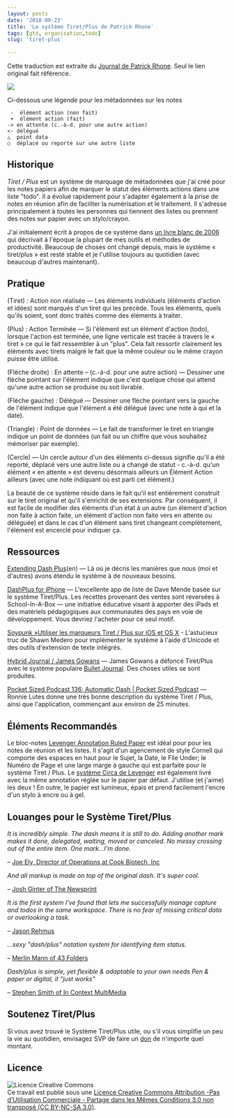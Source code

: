 ```yaml
---
layout: posts
date: '2018-09-23'
title: 'Le système Tiret/Plus de Patrick Rhone'
tags: [gtd, organisation,todo]
slug: 'tiret-plus'
    
---
```


Cette traduction est extraite du [Journal de Patrick Rhone](http://patrickrhone.com/dashplus/ "Permalien vers patrickrhone / journal » The Dash/Plus System"). 
Seul le lien original fait référence.



![](/img/note-metadonnees.jpg)

Ci-dessous une légende pour les métadonnées sur les notes
 
     -  élément action (non fait)
     +  élément action (fait)
    -> en attente (c.-à-d. pour une autre action)
    <- délégué 
    △  point data 
    ○  déplacé ou reporté sur une autre liste

##  Historique

<dfn>Tiret / Plus</dfn> est un système de marquage de métadonnées que j'ai créé pour les notes papiers afin de marquer le statut des éléments actions dans une liste "todo". Il a évolué rapidement pour s'adapter également à la prise de notes en réunion afin de faciliter la numérisation et le traitement. 
Il s'adresse principalement à toutes les personnes qui tiennent  des listes ou prennent des notes sur papier avec un stylo/crayon.

J'ai initialement écrit à propos de ce système dans [un livre blanc de 2006][2] qui décrivait à l'époque la plupart de mes outils et méthodes de productivité. Beaucoup de choses ont changé depuis, mais le système « tiret/plus » est resté stable et je l'utilise toujours au quotidien (avec beaucoup d'autres maintenant).

## Pratique

(Tiret) : Action non réalisée — Les éléments individuels (éléments d'action et idées) sont marqués d'un tiret qui les précède. Tous les éléments, quels qu'ils soient, sont donc traités comme des éléments à traiter. 

(Plus) : Action Terminée — Si l'élément est un élément d'action (todo), lorsque l'action est terminée, une ligne verticale est tracée à travers le « tiret » ce qui le fait ressembler à un "plus". Cela fait ressortir clairement les éléments avec tirets malgré le fait que la même couleur ou le même crayon puisse être utilisé.

(Flèche droite) : En attente – (c.-à-d. pour une autre action) — Dessiner une flèche pointant sur l'élément indique que c'est quelque chose qui attend qu'une autre action se produise ou soit livrable.

(Flèche gauche) : Délégué — Dessiner une flèche pointant vers la gauche de l'élément indique que l'élément a été délégué (avec une note à qui et la date).

(Triangle) : Point de données — Le fait de transformer le tiret en triangle indique un point de données (un fait ou un chiffre que vous souhaitez mémoriser par exemple).

(Cercle) — Un cercle autour d'un des éléments ci-dessus signifie qu'il a été reporté, déplacé vers une autre liste ou  a changé de statut - c.-à-d. qu'un élément « en attente » est devenu désormais ailleurs un Élément Action ailleurs (avec une note indiquant où est parti cet élément.)

La beauté de ce système réside dans le fait qu'il est entièrement construit sur le tiret original et qu'il s'enrichit de ses extensions. Par conséquent, il est facile de modifier des éléments d'un état à un autre (un élément d'action non faite à action faite, un élément d'action non faite vers en attente ou déléguée) et dans le cas d'un élément sans tiret changeant complètement, l'élément est encerclé pour indiquer ça.


## Ressources 

[Extending Dash Plus][3](en) — Là où je décris les manières que nous (moi et d'autres) avons étendu le système à de nouveaux besoins.

[DashPlus for iPhone][4] — L'excellente app de liste de Dave Mende basée sur le système Tiret/Plus. Les recettes provenant des ventes sont reversées à School-In-A-Box — une initiative éducative visant à apporter des iPads et des matériels pédagogiques aux communautés des pays en voie de développement. Vous devriez l'acheter pour ce seul motif.

[Soypunk »Utiliser les marqueurs Tiret / Plus sur iOS et OS X][5] - L'astucieux truc de Shawn Medero pour implémenter le système à l'aide d'Unicode et des outils d'extension de texte intégrés.

[Hybrid Journal / James Gowans][6] — James Gowans a défoncé Tiret/Plus avec le système populaire [Bullet Journal][7]. Des choses utiles se sont produites.

[Pocket Sized Podcast 136: Automatic Dash | Pocket Sized Podcast][8] — Ronnie Lutes donne une très bonne description du système Tiret / Plus, ainsi que l'application, commençant aux environ de 25 minutes.

## Éléments Recommandés

Le bloc-notes [Levenger Annotation Ruled Paper][9] est idéal pour pour les notes de réunion et les listes. Il s'agit d'un agencement de style Cornell qui comporte des espaces en haut pour le Sujet, la Date, le File Under; le Numéro de Page et une large marge à gauche qui est parfaite pour le système Tiret / Plus. Le [système Circa de Levenger][10] est également livré avec la même annotation réglée sur le papier par défaut. J'utilise (et j'aime) les deux ! En outre, le papier est lumineux, épais et prend facilement l'encre d'un stylo à encre ou à gel.

## Louanges pour le Système Tiret/Plus

_It is incredibly simple. The dash means it is still to do. Adding another mark makes it done, delegated, waiting, moved or canceled. No messy crossing out of the entire item. One mark…I'm done._

– [Joe Ely, Director of Operations at Cook Biotech, Inc][11]

_And all markup is made on top of the original dash. It's super cool._

– [Josh Ginter of The Newsprint][12]

_It is the first system I've found that lets me successfully manage capture and todos in the same workspace. There is no fear of missing critical data or overlooking a task._

– [Jason Rehmus][13]

_…sexy "dash/plus" notation system for identifying item status._

– [Merlin Mann of 43 Folders][14]

_Dash/plus is simple, yet flexible & adaptable to your own needs Pen & paper or digital, it "just works"_

– [Stephen Smith of In Context MultiMedia][15]

## Soutenez Tiret/Plus

Si vous avez trouvé le Système Tiret/Plus utile, ou s'il vous simplifie un peu la vie au quotidien, envisagez SVP de faire un [don][16] de n'importe quel montant.

## Licence

![Licence Creative Commons][17]  
Ce travail est publié sous une [Licence Creative Commons Attribution -Pas d’Utilisation Commerciale - Partage dans les Mêmes Conditions 3.0 non transposé (CC BY-NC-SA 3.0)][18].

[1]: http://patrickrhone.com/images/notemetadata.JPG
[2]: http://patrickrhone.com/2006/05/12/org-fu-uberpost-productivity-whitepaper/
[3]: http://patrickrhone.com/2014/03/28/extending-dashplus/
[4]: http://dashplus.net/
[5]: http://soypunk.me/2014/09/using-dashplus-markers-on-ios-and-os-x/
[6]: http://jamesgowans.com/hybrid/
[7]: http://bulletjournal.com/
[8]: http://www.pocketsizedpodcast.com/2013/12/psp136/
[9]: http://www.levenger.com/Paper-322/Notepads-323/Freeleaf-White-Annotation-Ruled-Pads-Core-7572.aspx
[10]: http://www.levenger.com/Circa-Notebooks-326/About-Circa-1233.aspx
[11]: http://www.gtdtimes.com/2008/04/28/a-simple-index-card-gtd-system/
[12]: http://www.thenewsprint.co/2014/03/28/a-quick-review-of-the-dashplus-system/
[13]: http://sweatingcommas.com
[14]: http://www.43folders.com/2006/09/18/rhone-whitepaper
[15]: http://stephenpsmith.com/
[16]: https://spb.io/MLJWclFNFk
[17]: http://i.creativecommons.org/l/by-nc-sa/3.0/80x15.png
[18]: https://creativecommons.org/licenses/by-nc-sa/3.0/deed.fr
